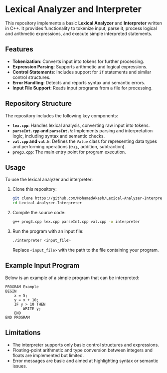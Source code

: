 # Lexical Analyzer and Interpreter

This repository implements a basic **Lexical Analyzer** and **Interpreter** written in C++. It provides functionality to tokenize input, parse it, process logical and arithmetic expressions, and execute simple interpreted statements.

## Features

- **Tokenization**: Converts input into tokens for further processing.
- **Expression Parsing**: Supports arithmetic and logical expressions.
- **Control Statements**: Includes support for `if` statements and similar control structures.
- **Error Handling**: Detects and reports syntax and semantic errors.
- **Input File Support**: Reads input programs from a file for processing.

## Repository Structure

The repository includes the following key components:

- **`lex.cpp`**: Handles lexical analysis, converting raw input into tokens.
- **`parseInt.cpp` and `parseInt.h`**: Implements parsing and interpretation logic, including syntax and semantic checks.
- **`val.cpp` and `val.h`**: Defines the `Value` class for representing data types and performing operations (e.g., addition, subtraction).
- **`prog3.cpp`**: The main entry point for program execution.

## Usage

To use the lexical analyzer and interpreter:

1. Clone this repository:
   ```bash
   git clone https://github.com/MohamedAkash/Lexical-Analyzer-Interpreter.git
   cd Lexical-Analyzer-Interpreter
   ```

2. Compile the source code:
   ```bash
   g++ prog3.cpp lex.cpp parseInt.cpp val.cpp -o interpreter
   ```

3. Run the program with an input file:
   ```bash
   ./interpreter <input_file>
   ```

   Replace `<input_file>` with the path to the file containing your program.

## Example Input Program

Below is an example of a simple program that can be interpreted:

```
PROGRAM Example
BEGIN
    x = 5;
    y = x + 10;
    IF y > 10 THEN
        WRITE y;
    END
END PROGRAM
```

## Limitations

- The interpreter supports only basic control structures and expressions.
- Floating-point arithmetic and type conversion between integers and floats are implemented but limited.
- Error messages are basic and aimed at highlighting syntax or semantic issues.
